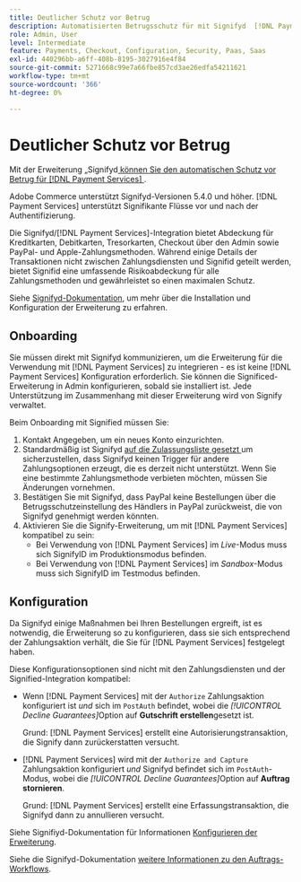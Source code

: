 ```yaml
---
title: Deutlicher Schutz vor Betrug
description: Automatisierten Betrugsschutz für mit Signifyd  [!DNL Payment Services] .
role: Admin, User
level: Intermediate
feature: Payments, Checkout, Configuration, Security, Paas, Saas
exl-id: 440296bb-a6ff-408b-8195-3027916e4f84
source-git-commit: 5271668c99e7a66fbe857cd3ae26edfa54211621
workflow-type: tm+mt
source-wordcount: '366'
ht-degree: 0%

---
```


# Deutlicher Schutz vor Betrug

Mit der Erweiterung „Signifyd[ können Sie den automatischen Schutz vor Betrug für [!DNL Payment Services] ](https://commercemarketplace.adobe.com/signifyd-module-connect.html).

Adobe Commerce unterstützt Signifyd-Versionen 5.4.0 und höher. [!DNL Payment Services] unterstützt Signifikante Flüsse vor und nach der Authentifizierung.

Die Signifyd/[!DNL Payment Services]-Integration bietet Abdeckung für Kreditkarten, Debitkarten, Tresorkarten, Checkout über den Admin sowie PayPal- und Apple-Zahlungsmethoden. Während einige Details der Transaktionen nicht zwischen Zahlungsdiensten und Signifid geteilt werden, bietet Signifid eine umfassende Risikoabdeckung für alle Zahlungsmethoden und gewährleistet so einen maximalen Schutz.

Siehe [Signifyd-Dokumentation](https://community.signifyd.com/support/s/article/magento-2-extension-install-guide?language=en_US#downloadandinstallingmagento2extension), um mehr über die Installation und Konfiguration der Erweiterung zu erfahren.

## Onboarding

Sie müssen direkt mit Signifyd kommunizieren, um die Erweiterung für die Verwendung mit [!DNL Payment Services] zu integrieren - es ist keine [!DNL Payment Services] Konfiguration erforderlich. Sie können die Significed-Erweiterung in Admin konfigurieren, sobald sie installiert ist. Jede Unterstützung im Zusammenhang mit dieser Erweiterung wird von Signify verwaltet.

Beim Onboarding mit Signified müssen Sie:

1. Kontakt Angegeben, um ein neues Konto einzurichten.
1. Standardmäßig ist Signifyd [auf die Zulassungsliste gesetzt ](https://github.com/signifyd/magento2/blob/main/docs/RESTRICT-PAYMENTS.md) um sicherzustellen, dass Signifyd keinen Trigger für andere Zahlungsoptionen erzeugt, die es derzeit nicht unterstützt. Wenn Sie eine bestimmte Zahlungsmethode verbieten möchten, müssen Sie Änderungen vornehmen.
1. Bestätigen Sie mit Signifyd, dass PayPal keine Bestellungen über die Betrugsschutzeinstellung des Händlers in PayPal zurückweist, die von Signifyd genehmigt werden könnten.
1. Aktivieren Sie die Signify-Erweiterung, um mit [!DNL Payment Services] kompatibel zu sein:
   * Bei Verwendung von [!DNL Payment Services] im _Live_-Modus muss sich SignifyID im Produktionsmodus befinden.
   * Bei Verwendung von [!DNL Payment Services] im _Sandbox_-Modus muss sich SignifyID im Testmodus befinden.

## Konfiguration

Da Signifyd einige Maßnahmen bei Ihren Bestellungen ergreift, ist es notwendig, die Erweiterung so zu konfigurieren, dass sie sich entsprechend der Zahlungsaktion verhält, die Sie für [!DNL Payment Services] festgelegt haben.

Diese Konfigurationsoptionen sind nicht mit den Zahlungsdiensten und der Signified-Integration kompatibel:

* Wenn [!DNL Payment Services] mit der `Authorize` Zahlungsaktion konfiguriert ist _und_ sich im `PostAuth` befindet, wobei die _[!UICONTROL Decline Guarantees]_&#x200B;Option auf **Gutschrift erstellen**&#x200B;gesetzt ist.

  Grund: [!DNL Payment Services] erstellt eine Autorisierungstransaktion, die Signify dann zurückerstatten versucht.


* [!DNL Payment Services] wird mit der `Authorize and Capture` Zahlungsaktion konfiguriert _und_ Signifyd befindet sich im `PostAuth`-Modus, wobei die _[!UICONTROL Decline Guarantees]_&#x200B;Option auf **Auftrag stornieren**.

  Grund: [!DNL Payment Services] erstellt eine Erfassungstransaktion, die Signifyd dann zu annullieren versucht.


Siehe Signifiyd-Dokumentation für Informationen [Konfigurieren der Erweiterung](https://community.signifyd.com/support/s/article/magento-2-extension-install-guide?language=en_US#configuringmagento2extension).

Siehe die Signifyd-Dokumentation [weitere Informationen zu den Auftrags-Workflows](https://community.signifyd.com/support/s/article/magento-2-extension-install-guide?language=en_US#howmagento2works).
